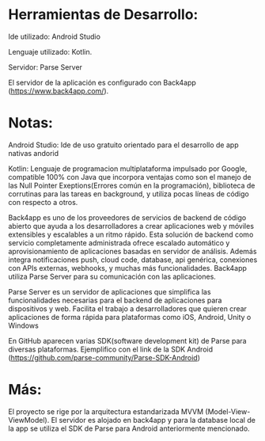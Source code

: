
# Herramientas de Desarrollo:

Ide utilizado: Android Studio

Lenguaje utilizado: Kotlin. 

Servidor: Parse Server

El servidor de la aplicación es configurado con Back4app (https://www.back4app.com/).




# Notas:
Android Studio: Ide de uso gratuito orientado para el desarrollo de app nativas andorid

Kotlin: Lenguaje de programacion multiplataforma impulsado por Google, compatible 100% con Java que incorpora ventajas como son el manejo 
de las Null Pointer Exeptions(Errores común en la programación), biblioteca de corrutinas para las tareas en background, y utiliza
pocas líneas de código con respecto a otros.

Back4app es uno de los proveedores de servicios de backend de código abierto que ayuda a los desarrolladores a crear aplicaciones web y móviles extensibles y 
escalables a un ritmo rápido. Esta solución de backend como servicio completamente administrada ofrece escalado automático y aprovisionamiento de aplicaciones basadas en
servidor de análisis. Además integra notificaciones push, cloud code, database, api genérica, conexiones con APIs externas, webhooks, y muchas más funcionalidades. 
Back4app utiliza Parse Server para su comunicación con las aplicaciones. 

Parse Server es un servidor de aplicaciones que simplifica las funcionalidades necesarias para el backend de aplicaciones para dispositivos y web.
Facilita el trabajo a desarrolladores que quieren crear aplicaciones de forma rápida para plataformas como iOS, Android, Unity o Windows

En GitHub aparecen varias SDK(software development kit) de Parse para diversas plataformas. Ejemplifico con el link de la SDK Android
(https://github.com/parse-community/Parse-SDK-Android) 


# Más:
El proyecto se rige por la arquitectura estandarizada MVVM (Model-View-ViewModel).
El servidor es alojado en back4app y para la database local de la app se utiliza el SDK de Parse para Android anteriormente mencionado.


